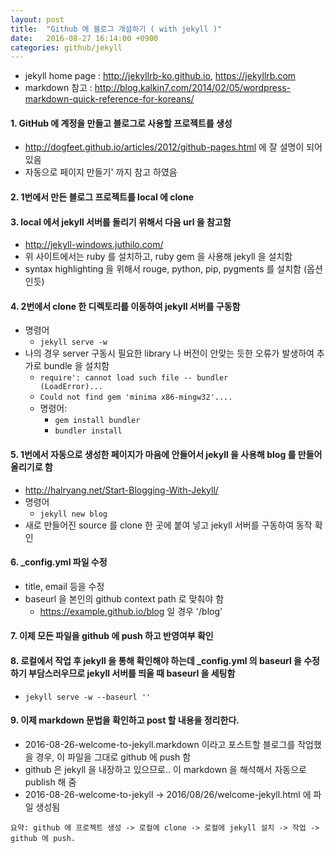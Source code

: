 ```yaml
---
layout: post
title:  "Github 에 블로그 개설하기 ( with jekyll )"
date:   2016-08-27 16:14:00 +0900
categories: github/jekyll
---
```

* jekyll home page : <http://jekyllrb-ko.github.io>, <https://jekyllrb.com>
* markdown 참고 : <http://blog.kalkin7.com/2014/02/05/wordpress-markdown-quick-reference-for-koreans/>


#### 1. GitHub 에 계정을 만들고 블로그로 사용할 프로젝트를 생성 

* <http://dogfeet.github.io/articles/2012/github-pages.html> 에 잘 설명이 되어 있음
* 자동으로 페이지 만들기' 까지 참고 하였음 


#### 2. 1번에서 만든 블로그 프로젝트를 local 에 clone 


#### 3. local 에서 jekyll 서버를 돌리기 위해서 다음 url 을 참고함

* <http://jekyll-windows.juthilo.com/>
* 위 사이트에서는 ruby 를 설치하고, ruby gem 을 사용해 jekyll 을 설치함
* syntax highlighting 을 위해서 rouge, python, pip, pygments 를 설치함 (옵션인듯)
    

#### 4. 2번에서 clone 한 디렉토리를 이동하여 jekyll 서버를 구동함

* 명령어 
    * <code>jekyll serve -w</code>
* 나의 경우 server 구동시 필요한 library 나 버전이 안맞는 듯한 오류가 발생하여 추가로 bundle 을 설치함
    * <code>require': cannot load such file -- bundler (LoadError)...</code>
    * <code>Could not find gem 'minima x86-mingw32'.... </code>
    * 명령어: 
        * <code>gem install bundler </code>
        * <code>bundler install</code>

 

#### 5. 1번에서 자동으로 생성한 페이지가 마음에 안들어서 jekyll 을 사용해 blog 를 만들어 올리기로 함

* <http://halryang.net/Start-Blogging-With-Jekyll/>
* 명령어
    * <code>jekyll new blog</code>
* 새로 만들어진 source 를 clone 한 곳에 붙여 넣고 jekyll 서버를 구동하여 동작 확인 
    

#### 6. _config.yml 파일 수정

* title, email 등을 수정
* baseurl 을 본인의 github context path 로 맞춰야 함
    * https://example.github.io/blog 일 경우 '/blog'
     

#### 7. 이제 모든 파일을 github 에 push 하고 반영여부 확인
 

#### 8. 로컬에서 작업 후 jekyll 을 통해 확인해야 하는데 _config.yml 의 baseurl 을 수정하기 부담스러우므로 jekyll 서버를 띄울 때 baseurl 을 세팅함

* <code>jekyll serve -w --baseurl ''</code>
    

#### 9. 이제 markdown 문법을 확인하고 post 할 내용을 정리한다.

* 2016-08-26-welcome-to-jekyll.markdown 이라고 포스트할 블로그를 작업했을 경우, 이 파일을 그대로 github 에 push 함
* github 은 jekyll 을 내장하고 있으므로.. 이 markdown 을 해석해서 자동으로 publish 해 줌
* 2016-08-26-welcome-to-jekyll -> 2016/08/26/welcome-jekyll.html 에 파일 생성됨


~~~~
요약: github 에 프로젝트 생성 -> 로컬에 clone -> 로컬에 jekyll 설치 -> 작업 -> github 에 push.
~~~~